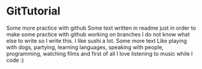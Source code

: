 # GitTutorial
Some more practice with github
Some text written in readme just in order to make some practice with github working on branches
I do not know what else to write so I write this. I like sushi a lot.
Some more text
Like playing with dogs, partying, learning languages, speaking with people, programming, watching films and
first of all I love listening to music while I code :)
